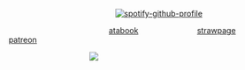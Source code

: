 
‎‎ ‎ ‎‎ ‎ ‎‎ ‎‎ ‎ ‎‎ ‎ ‎‎ ‎‎ ‎ ‎‎ ‎ ‎‎ ‎‎ ‎ ‎‎ ‎ ‎‎ ‎‎ ‎ ‎‎ ‎ ‎‎ ‎‎ ‎ ‎‎ ‎ ‎‎‎‎ ‎ ‎‎ ‎ ‎‎ ‎‎ ‎ ‎‎ ‎ ‎‎ ‎‎ ‎ ‎‎ ‎ ‎‎ ‎ ‎‎ ‎ ‎‎ ‎‎ ‎ ‎‎ ‎ ‎‎  ‎‎ ‎ ‎‎ ‎ ‎‎   ‎  ‎  ‎  ‎  ‎ ‎  ‎  ‎  ‎  ‎[![spotify-github-profile](https://spotify-github-profile.kittinanx.com/api/view?uid=wsfwspulvvl36v3daswa3l1w7&cover_image=true&theme=novatorem&show_offline=false&background_color=121212&interchange=false&bar_color=bce6ce&bar_color_cover=false)](https://github.com/kittinan/spotify-github-profile)

‎ ‎ ‎‎ ‎ ‎‎ ‎ ‎‎ ‎ ‎‎ ‎ ‎‎ ‎ ‎‎ ‎ ‎ ‎ ‎‎ ‎ ‎‎ ‎ ‎‎ ‎ ‎‎ ‎ ‎‎ ‎ ‎‎ ‎ ‎‎ ‎ ‎‎ ‎ ‎‎ ‎ ‎‎ ‎ ‎‎ ‎ ‎‎ ‎ ‎‎ ‎ ‎‎ ‎ ‎‎ ‎ ‎‎ ‎ ‎‎ ‎  ‎  ‎  ‎  ‎   ‎ ‎ ‎ ‎ ‎ ‎ ‎‎ ‎ ‎  ‎ ‎‎‎[atabook](https://yuslon.atabook.org/) ‎ ‎ ‎‎ ‎ ‎‎ ‎ ‎‎ ‎ ‎‎ ‎ ‎‎ ‎ ‎‎ ‎ ‎‎ ‎ ‎‎ ‎ ‎‎  ‎ ‎‎ ‎ ‎‎‎ ‎‎ ‎ ‎‎ ‎‎‎[strawpage](https://yuslon.straw.page) ‎‎ ‎ ‎ ‎‎ ‎ ‎‎ ‎ ‎‎ ‎ ‎‎ ‎ ‎‎ ‎ ‎‎ ‎ ‎‎ ‎ ‎‎ ‎ ‎ ‎‎ ‎ ‎‎ ‎ ‎‎ ‎ ‎‎ ‎ ‎ ‎‎[patreon](https://www.patreon.com/c/YUSlON)

 ‎‎  ‎‎  ‎‎  ‎‎  ‎‎  ‎‎  ‎‎  ‎‎  ‎‎  ‎‎  ‎‎  ‎‎   ‎‎  ‎‎  ‎‎  ‎‎  ‎‎  ‎‎  ‎‎  ‎‎  ‎‎  ‎‎  ‎‎  ‎‎  ‎‎  ‎‎  ‎‎  ‎‎  ‎‎ ‎‎  ‎‎  ‎‎  ‎‎  ‎‎  ‎‎ ‎‎  ‎‎  ‎‎  ‎‎  ‎‎  ‎‎  ‎‎  ‎‎  ‎‎  ‎‎   ‎‎  ‎‎  ‎‎  ‎‎  ‎‎  ‎‎  ‎‎  ‎‎  ‎‎  ‎‎ ![](https://media.discordapp.net/attachments/1067930843470909460/1420519210756472902/Adobe_Express_-_file.png?ex=68d5b11b&is=68d45f9b&hm=9b87c160127093247c70ff28e8fc7ff70e079b8aae4194317eb7ad2de5f9b814&=&format=webp&quality=lossless&width=540&height=960)

<!--
**YUSlON/YUSlON** is a ✨ _special_ ✨ repository because its `README.md` (this file) appears on your GitHub profile.

Here are some ideas to get you started:

- 🔭 I’m currently working on ...
- 🌱 I’m currently learning ...
- 👯 I’m looking to collaborate on ...
- 🤔 I’m looking for help with ...
- 💬 Ask me about ...
- 📫 How to reach me: ...
- 😄 Pronouns: ...
- ⚡ Fun fact: ...
-->
